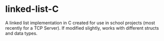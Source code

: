 # linked-list-C

A linked list implementation in C created for use in school projects (most recently for a TCP Server). If modified slightly, works with different structs and data types. 

